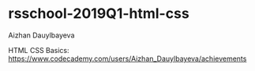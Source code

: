 # rsschool-2019Q1-html-css

Aizhan Dauylbayeva

HTML CSS Basics: https://www.codecademy.com/users/Aizhan_Dauylbayeva/achievements
